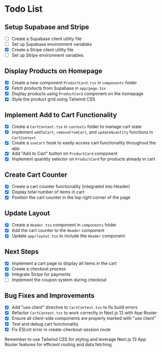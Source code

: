 # Todo List

## Setup Supabase and Stripe
- [ ] Create a Supabase client utility file
- [ ] Set up Supabase environment variables
- [x] Create a Stripe client utility file
- [ ] Set up Stripe environment variables

## Display Products on Homepage
- [x] Create a new component `ProductCard.tsx` in `components` folder
- [x] Fetch products from Supabase in `app/page.tsx`
- [x] Display products using `ProductCard` component on the homepage
- [x] Style the product grid using Tailwind CSS

## Implement Add to Cart Functionality
- [x] Create a `CartContext.tsx` in `contexts` folder to manage cart state
- [x] Implement `addToCart`, `removeFromCart`, and `updateQuantity` functions in `CartContext`
- [x] Create a `useCart` hook to easily access cart functionality throughout the app
- [x] Add "Add to Cart" button on `ProductCard` component
- [x] Implement quantity selector on `ProductCard` for products already in cart

## Create Cart Counter
- [x] Create a cart counter functionality (integrated into Header)
- [x] Display total number of items in cart
- [x] Position the cart counter in the top right corner of the page

## Update Layout
- [x] Create a `Header.tsx` component in `components` folder
- [x] Add the cart counter to the `Header` component
- [x] Update `app/layout.tsx` to include the `Header` component

## Next Steps
- [x] Implement a cart page to display all items in the cart
- [x] Create a checkout process
- [x] Integrate Stripe for payments
- [ ] Implement the coupon system during checkout

## Bug Fixes and Improvements
- [x] Add "use client" directive to `CartContext.tsx` to fix build errors
- [x] Refactor `CartContext.tsx` to work correctly in Next.js 13 with App Router
- [x] Ensure all client-side components are properly marked with "use client"
- [x] Test and debug cart functionality
- [x] Fix ESLint error in create-checkout-session route

Remember to use Tailwind CSS for styling and leverage Next.js 13 App Router features for efficient routing and data fetching.
